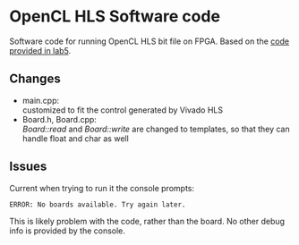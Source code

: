 # OpenCL HLS Software code

Software code for running OpenCL HLS bit file on FPGA. Based on the [code provided in lab5](http://www.hlam.ece.ufl.edu/A-EEL4720_5721Spring2019/Labs/Lab5/provided_code.zip).

## Changes

* main.cpp:  
customized to fit the control generated by Vivado HLS
* Board.h, Board.cpp:  
 *Board::read*  and  *Board::write*  are changed to templates, so that they can handle float and char as well

## Issues

Current when trying to run it the console prompts:

```
ERROR: No boards available. Try again later.
```

This is likely problem with the code, rather than the board. No other debug info is provided by the console.